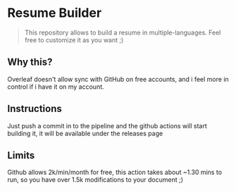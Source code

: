 # Resume Builder

> This repository allows to build a resume in multiple-languages. Feel free to customize it as you want ;)

## Why this?

Overleaf doesn't allow sync with GitHub on free accounts, and i feel more in control if i have it on my account.


## Instructions

Just push a commit in to the pipeline and the github actions will start building it, it will be available under the releases page


## Limits

Github allows 2k/min/month for free, this action takes about ~1.30 mins to run, so you have over 1.5k modifications to your document ;)

